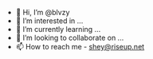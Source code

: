 - 👋 Hi, I’m @blvzy
- 👀 I’m interested in ...
- 🌱 I’m currently learning ...
- 💞️ I’m looking to collaborate on ...
- 📫 How to reach me - shey@riseup.net

<!---
blvzy/blvzy is a ✨ special ✨ repository because its `README.md` (this file) appears on your GitHub profile.
You can click the Preview link to take a look at your changes.
--->
